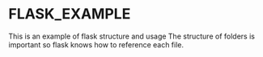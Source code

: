 # FLASK_EXAMPLE
This is an example of flask structure and usage
The structure of folders is important so flask knows how to reference each file.
